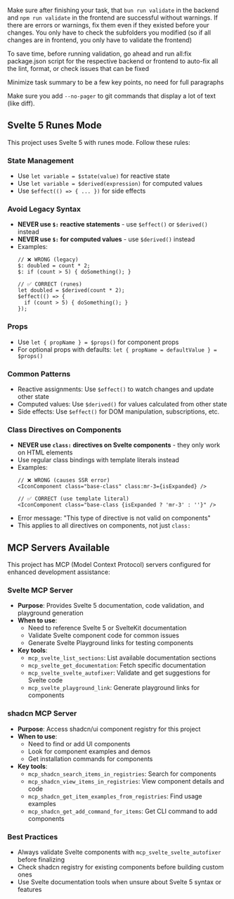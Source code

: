 <!------------------------------------------------------------------------------------
   Add Rules to this file or a short description and have Kiro refine them for you:   
-------------------------------------------------------------------------------------> 

Make sure after finishing your task, that `bun run validate` in the backend and `npm run validate` in the frontend are successful without warnings. If there are errors or warnings, fix them even if they existed before your changes. You only have to check the subfolders you modified (so if all changes are in frontend, you only have to validate the frontend)

To save time, before running validation, go ahead and run all:fix package.json script for the respective backend or frontend to auto-fix all the lint, format, or check issues that can be fixed

Minimize task summary to be a few key points, no need for full paragraphs

Make sure you add `--no-pager` to git commands that display a lot of text (like diff).

## Svelte 5 Runes Mode

This project uses Svelte 5 with runes mode. Follow these rules:

### State Management
- Use `let variable = $state(value)` for reactive state
- Use `let variable = $derived(expression)` for computed values
- Use `$effect(() => { ... })` for side effects

### Avoid Legacy Syntax
- **NEVER use `$:` reactive statements** - use `$effect()` or `$derived()` instead
- **NEVER use `$:` for computed values** - use `$derived()` instead
- Examples:
  ```svelte
  // ❌ WRONG (legacy)
  $: doubled = count * 2;
  $: if (count > 5) { doSomething(); }
  
  // ✅ CORRECT (runes)
  let doubled = $derived(count * 2);
  $effect(() => {
    if (count > 5) { doSomething(); }
  });
  ```

### Props
- Use `let { propName } = $props()` for component props
- For optional props with defaults: `let { propName = defaultValue } = $props()`

### Common Patterns
- Reactive assignments: Use `$effect()` to watch changes and update other state
- Computed values: Use `$derived()` for values calculated from other state
- Side effects: Use `$effect()` for DOM manipulation, subscriptions, etc.

### Class Directives on Components
- **NEVER use `class:` directives on Svelte components** - they only work on HTML elements
- Use regular class bindings with template literals instead
- Examples:
  ```svelte
  // ❌ WRONG (causes SSR error)
  <IconComponent class="base-class" class:mr-3={isExpanded} />
  
  // ✅ CORRECT (use template literal)
  <IconComponent class="base-class {isExpanded ? 'mr-3' : ''}" />
  ```
- Error message: "This type of directive is not valid on components"
- This applies to all directives on components, not just `class:`

## MCP Servers Available

This project has MCP (Model Context Protocol) servers configured for enhanced development assistance:

### Svelte MCP Server
- **Purpose**: Provides Svelte 5 documentation, code validation, and playground generation
- **When to use**:
  - Need to reference Svelte 5 or SvelteKit documentation
  - Validate Svelte component code for common issues
  - Generate Svelte Playground links for testing components
- **Key tools**:
  - `mcp_svelte_list_sections`: List available documentation sections
  - `mcp_svelte_get_documentation`: Fetch specific documentation
  - `mcp_svelte_svelte_autofixer`: Validate and get suggestions for Svelte code
  - `mcp_svelte_playground_link`: Generate playground links for components

### shadcn MCP Server
- **Purpose**: Access shadcn/ui component registry for this project
- **When to use**:
  - Need to find or add UI components
  - Look for component examples and demos
  - Get installation commands for components
- **Key tools**:
  - `mcp_shadcn_search_items_in_registries`: Search for components
  - `mcp_shadcn_view_items_in_registries`: View component details and code
  - `mcp_shadcn_get_item_examples_from_registries`: Find usage examples
  - `mcp_shadcn_get_add_command_for_items`: Get CLI command to add components

### Best Practices
- Always validate Svelte components with `mcp_svelte_svelte_autofixer` before finalizing
- Check shadcn registry for existing components before building custom ones
- Use Svelte documentation tools when unsure about Svelte 5 syntax or features

